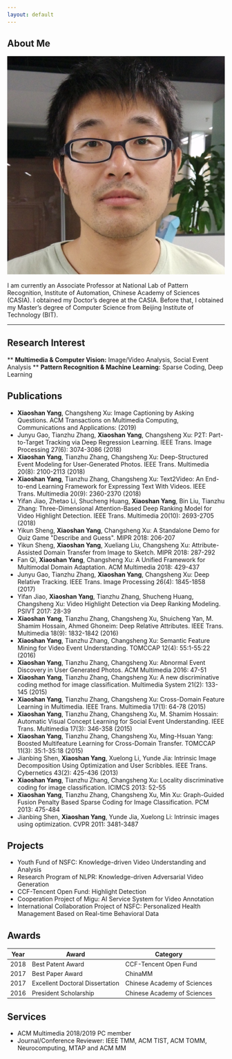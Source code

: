 ```yaml
---
layout: default
---
```


## About Me

<img class="profile-picture" src="yangxs.jpg">

I am currently an Associate Professor at National Lab of Pattern Recognition, Institute of Automation, Chinese Academy of Sciences (CASIA). I obtained my Doctor’s degree at the CASIA. Before that, I obtained my Master’s degree of Computer Science from Beijing Institute of Technology (BIT).

---

## Research Interest

** **Multimedia & Computer Vision:** Image/Video Analysis, Social Event Analysis
** **Pattern Recognition & Machine Learning:** Sparse Coding, Deep Learning

## Publications

* **Xiaoshan Yang**, Changsheng Xu: Image Captioning by Asking Questions. ACM Transactions on Multimedia Computing, Communications and Applications: (2019)
* Junyu Gao, Tianzhu Zhang, **Xiaoshan Yang**, Changsheng Xu: P2T: Part-to-Target Tracking via Deep Regression Learning. IEEE Trans. Image Processing 27(6): 3074-3086 (2018)
* **Xiaoshan Yang**, Tianzhu Zhang, Changsheng Xu: Deep-Structured Event Modeling for User-Generated Photos. IEEE Trans. Multimedia 20(8): 2100-2113 (2018)
* **Xiaoshan Yang**, Tianzhu Zhang, Changsheng Xu: Text2Video: An End-to-end Learning Framework for Expressing Text With Videos. IEEE Trans. Multimedia 20(9): 2360-2370 (2018)
* Yifan Jiao, Zhetao Li, Shucheng Huang, **Xiaoshan Yang**, Bin Liu, Tianzhu Zhang: Three-Dimensional Attention-Based Deep Ranking Model for Video Highlight Detection. IEEE Trans. Multimedia 20(10): 2693-2705 (2018)
* Yikun Sheng, **Xiaoshan Yang**, Changsheng Xu: A Standalone Demo for Quiz Game "Describe and Guess". MIPR 2018: 206-207
* Yikun Sheng, **Xiaoshan Yang**, Xueliang Liu, Changsheng Xu: Attribute-Assisted Domain Transfer from Image to Sketch. MIPR 2018: 287-292
* Fan Qi, **Xiaoshan Yang**, Changsheng Xu: A Unified Framework for Multimodal Domain Adaptation. ACM Multimedia 2018: 429-437
* Junyu Gao, Tianzhu Zhang, **Xiaoshan Yang**, Changsheng Xu: Deep Relative Tracking. IEEE Trans. Image Processing 26(4): 1845-1858 (2017)
* Yifan Jiao, **Xiaoshan Yang**, Tianzhu Zhang, Shucheng Huang, Changsheng Xu: Video Highlight Detection via Deep Ranking Modeling. PSIVT 2017: 28-39
* **Xiaoshan Yang**, Tianzhu Zhang, Changsheng Xu, Shuicheng Yan, M. Shamim Hossain, Ahmed Ghoneim: Deep Relative Attributes. IEEE Trans. Multimedia 18(9): 1832-1842 (2016)
* **Xiaoshan Yang**, Tianzhu Zhang, Changsheng Xu: Semantic Feature Mining for Video Event Understanding. TOMCCAP 12(4): 55:1-55:22 (2016)
* **Xiaoshan Yang**, Tianzhu Zhang, Changsheng Xu: Abnormal Event Discovery in User Generated Photos. ACM Multimedia 2016: 47-51
* **Xiaoshan Yang**, Tianzhu Zhang, Changsheng Xu: A new discriminative coding method for image classification. Multimedia System 21(2): 133-145 (2015)
* **Xiaoshan Yang**, Tianzhu Zhang, Changsheng Xu: Cross-Domain Feature Learning in Multimedia. IEEE Trans. Multimedia 17(1): 64-78 (2015)
* **Xiaoshan Yang**, Tianzhu Zhang, Changsheng Xu, M. Shamim Hossain: Automatic Visual Concept Learning for Social Event Understanding. IEEE Trans. Multimedia 17(3): 346-358 (2015)
* **Xiaoshan Yang**, Tianzhu Zhang, Changsheng Xu, Ming-Hsuan Yang: Boosted Multifeature Learning for Cross-Domain Transfer. TOMCCAP 11(3): 35:1-35:18 (2015)
* Jianbing Shen, **Xiaoshan Yang**, Xuelong Li, Yunde Jia: Intrinsic Image Decomposition Using Optimization and User Scribbles. IEEE Trans. Cybernetics 43(2): 425-436 (2013)
* **Xiaoshan Yang**, Tianzhu Zhang, Changsheng Xu: Locality discriminative coding for image classification. ICIMCS 2013: 52-55
* **Xiaoshan Yang**, Tianzhu Zhang, Changsheng Xu, Min Xu: Graph-Guided Fusion Penalty Based Sparse Coding for Image Classification. PCM 2013: 475-484
* Jianbing Shen, **Xiaoshan Yang**, Yunde Jia, Xuelong Li: Intrinsic images using optimization. CVPR 2011: 3481-3487


## Projects
* Youth Fund of NSFC: Knowledge-driven Video Understanding and Analysis
* Research Program of NLPR: Knowledge-driven Adversarial Video Generation
* CCF-Tencent Open Fund: Highlight Detection
* Cooperation Project of Migu: AI Service System for Video Annotation
* International Collaboration Project of NSFC: Personalized Health Management Based on Real-time Behavioral Data

## Awards

Year | Award | Category
-----|-------|--------
2018 | Best Patent Award  | CCF-Tencent Open Fund
2017 | Best Paper Award | ChinaMM
2017 | Excellent Doctoral Dissertation | Chinese Academy of Sciences
2016 | President Scholarship | Chinese Academy of Sciences

## Services

* ACM Multimedia 2018/2019 PC member
* Journal/Conference Reviewer: IEEE TMM, ACM TIST, ACM TOMM, Neurocomputing, MTAP and ACM MM
